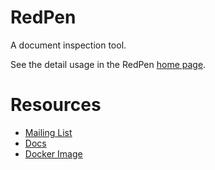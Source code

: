 RedPen
=======

A document inspection tool.

See the detail usage in the RedPen [home page](http://redpen.cc/).

Resources
==========

* [Mailing List](https://groups.google.com/forum/#!forum/redpen-validator)
* [Docs](http://redpen.cc/docs.html)
* [Docker Image](https://registry.hub.docker.com/u/ainoya/redpen-server/)
